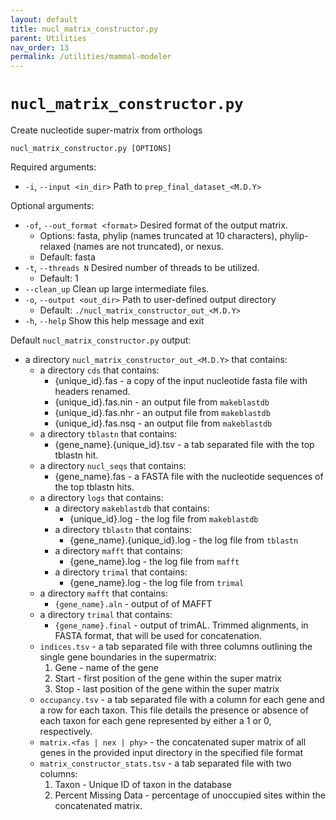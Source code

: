 ```yaml
---
layout: default
title: nucl_matrix_constructor.py
parent: Utilities
nav_order: 13
permalink: /utilities/mammal-modeler
---
```


# `nucl_matrix_constructor.py`

Create nucleotide super-matrix from orthologs

`nucl_matrix_constructor.py [OPTIONS]`

Required arguments:
-  `-i`, `--input <in_dir>` Path to `prep_final_dataset_<M.D.Y>`

Optional arguments:
- `-of`, `--out_format <format>`  Desired format of the output matrix.
    - Options: fasta, phylip (names truncated at 10 characters), phylip-relaxed (names are not truncated), or nexus.
    - Default: fasta
- `-t`, `--threads N` Desired number of threads to be utilized.
    - Default: 1
- `--clean_up` Clean up large intermediate files.
- `-o`, `--output <out_dir>` Path to user-defined output directory
  - Default: `./nucl_matrix_constructor_out_<M.D.Y>`
- `-h`, `--help` Show this help message and exit

Default `nucl_matrix_constructor.py` output:
- a directory `nucl_matrix_constructor_out_<M.D.Y>` that contains:
  - a directory `cds` that contains:
    - {unique_id}.fas - a copy of the input nucleotide fasta file with headers renamed.
    - {unique_id}.fas.nin - an output file from `makeblastdb`
    - {unique_id}.fas.nhr - an output file from `makeblastdb`
    - {unique_id}.fas.nsq - an output file from `makeblastdb`
  - a directory `tblastn` that contains:
    - {gene_name}.{unique_id}.tsv - a tab separated file with the top tblastn hit.
  - a directory `nucl_seqs` that contains:
    - {gene_name}.fas - a FASTA file with the nucleotide sequences of the top tblastn hits.
  - a directory `logs` that contains:
    - a directory `makeblastdb` that contains:
      - {unique_id}.log - the log file from `makeblastdb`
    - a directory `tblastn` that contains:
      - {gene_name}.{unique_id}.log - the log file from `tblastn`
    - a directory `mafft` that contains:
      - {gene_name}.log - the log file from `mafft`
    - a directory `trimal` that contains:
      - {gene_name}.log - the log file from `trimal`
  - a directory `mafft` that contains:
    -  `{gene_name}.aln` - output of of MAFFT
  - a directory `trimal` that contains:
    - `{gene_name}.final` - output of trimAL. Trimmed alignments, in FASTA format, that will be used for concatenation.
  - `indices.tsv` - a tab separated file with three columns outlining the single gene boundaries in the supermatrix:
      1. Gene - name of the gene
      2. Start - first position of the gene within the super matrix
      3. Stop - last position of the gene within the super matrix
  - `occupancy.tsv` - a tab separated file with a column for each gene and a row for each taxon. This file details the presence or absence of each taxon for each gene represented by either a 1 or 0, respectively.
  - `matrix.<fas | nex | phy>` - the concatenated super matrix of all genes in the provided input directory in the specified file format
  - `matrix_constructor_stats.tsv` - a tab separated file with two columns:
    1. Taxon - Unique ID of taxon in the database
    2. Percent Missing Data - percentage of unoccupied sites within the concatenated matrix.
